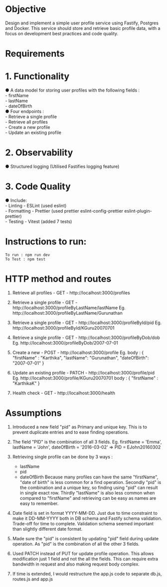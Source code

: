 # Objective

Design and implement a simple user profile service using Fastify, Postgres and Docker. This
service should store and retrieve basic profile data, with a focus on development best
practices and code quality.

# Requirements

# 1. Functionality

● A data model for storing user profiles with the following fields :  
    - firstName  
    - lastName  
    - dateOfBirth  
● Four endpoints :      
    - Retrieve a single profile  
    - Retrieve all profiles  
    - Create a new profile  
    - Update an existing profile  

# 2. Observability

● Structured logging (Utilised Fastifies logging feature)

# 3. Code Quality

● Include:  
    - Linting - ESLint (used eslint)  
    - Formatting - Prettier (used prettier eslint-config-prettier eslint-plugin-prettier)  
    - Testing - Vitest (added 7 tests)  

# Instructions to run:  
    To run : npm run dev  
    To Test : npm test  

#  HTTP method and routes
1. Retrieve all profiles - GET - http://localhost:3000/profiles

2. Retrieve a single profile - GET - http://localhost:3000/profileByLastName/lastName
    Eg. http://localhost:3000/profileByLastName/Gurunathan

3. Retrieve a single profile - GET - http://localhost:3000/profileById/pid
    Eg. http://localhost:3000/profileById/KGuru20070701

4. Retrieve a single profile - GET - http://localhost:3000/profileByDob/dob
    Eg. http://localhost:3000/profileByDob/2007-07-01

5. Create a new - POST - http://localhost:3000/profile
    Eg. body : {
            "firstName" : "Karthika",
            "lastName": "Gurunathan",
            "dateOfBirth": "2007-07-01"
        }
6. Update an existing profile - PATCH - http://localhost:3000/profile/pid
    Eg. http://localhost:3000/profile/KGuru20070701
        body : {
            "firstName" : "KarthikaK"
        }
7. Health check - GET - http://localhost:3000/health

# Assumptions
1. Introduced a new field "pid" as Primary and unique key.
   This is to prevent duplicate entries and to ease finding operations.

2. The field "PID" is the combination of all 3 fields.
   Eg. firstName = 'Emma', lastName = 'John', dateOfBirth = '2016-03-02' => PID = EJohn20160302

3. Retrieving single profile can be done by 3 ways :
    - lastName
    - pid
    - dateOfBirth
   Because many profiles can have the same "firstName", "date of birth" is less common for a find operation.
   Secondly "pid" is the combination and a unique key, so finding using "pid" can result in single exact row.
   Thirdly "lastName" is also less common when compared to "firstName" and retrieving can be easy as names are easy to remember.

4. Date field is set in format YYYY-MM-DD. Just due to time constraint to make it DD-MM-YYYY both in DB schema and Fastify schema validation.
   Trade-off for time to complete.
   Validation schema seemed important than slightly different date format.

5. Made sure the "pid" is consistent by updating "pid" field during update operation.
   As "pid" is the combination of all the other 3 fields.

6. Used PATCH instead of PUT for update profile operation.
   This allows modification just 1 field and not the all the fields.
   This can require extra bandwidth in request and also making request body complex. 

7. If time is extended, I would restructure the app.js code to separate db.js, routes.js and app.js

